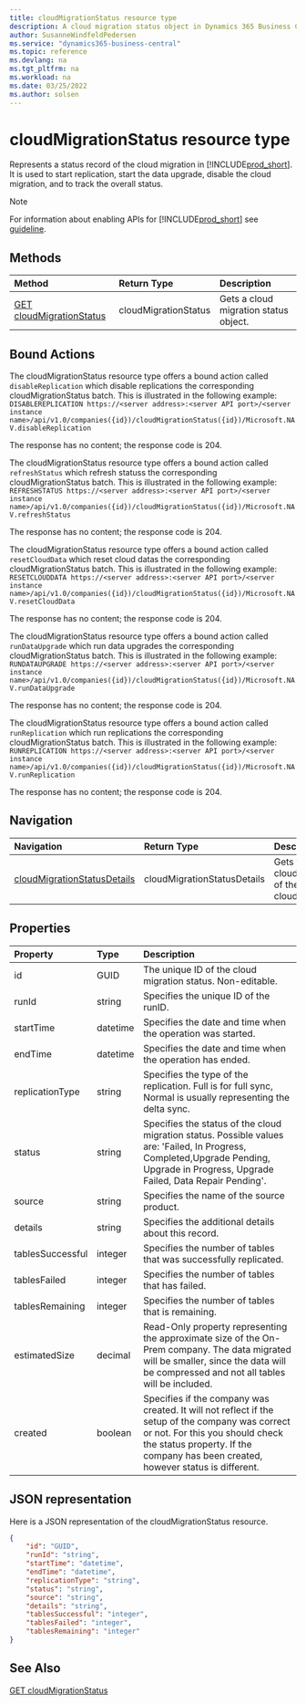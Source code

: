 ```yaml
---
title: cloudMigrationStatus resource type
description: A cloud migration status object in Dynamics 365 Business Central.
author: SusanneWindfeldPedersen
ms.service: "dynamics365-business-central"
ms.topic: reference
ms.devlang: na
ms.tgt_pltfrm: na
ms.workload: na
ms.date: 03/25/2022
ms.author: solsen
---
```


# cloudMigrationStatus resource type

<!-- START>DO_NOT_EDIT -->
<!-- IMPORTANT:Do not edit any of the content between here and the END>DO_NOT_EDIT. -->
Represents a status record of the cloud migration in [!INCLUDE[prod_short](../../../includes/prod_short.md)]. It is used to start replication, start the data upgrade, disable the cloud migration, and to track the overall status.

> [!NOTE]
> For information about enabling APIs for [!INCLUDE[prod_short](../../../includes/prod_short.md)] see [guideline](../../../api-reference/v2.0/endpoints-apis-for-dynamics.md).

## Methods

| Method | Return Type|Description |
|:--------------------|:-----------|:-------------------------|
|[GET cloudMigrationStatus](../api/dynamics_cloudmigrationstatus_get.md)|cloudMigrationStatus|Gets a cloud migration status object.|

## Bound Actions

The cloudMigrationStatus resource type offers a bound action called `disableReplication` which disable replications the corresponding cloudMigrationStatus batch.
This is illustrated in the following example:
`DISABLEREPLICATION https://<server address>:<server API port>/<server instance name>/api/v1.0/companies({id})/cloudMigrationStatus({id})/Microsoft.NAV.disableReplication`

The response has no content; the response code is 204.

The cloudMigrationStatus resource type offers a bound action called `refreshStatus` which refresh statuss the corresponding cloudMigrationStatus batch.
This is illustrated in the following example:
`REFRESHSTATUS https://<server address>:<server API port>/<server instance name>/api/v1.0/companies({id})/cloudMigrationStatus({id})/Microsoft.NAV.refreshStatus`

The response has no content; the response code is 204.

The cloudMigrationStatus resource type offers a bound action called `resetCloudData` which reset cloud datas the corresponding cloudMigrationStatus batch.
This is illustrated in the following example:
`RESETCLOUDDATA https://<server address>:<server API port>/<server instance name>/api/v1.0/companies({id})/cloudMigrationStatus({id})/Microsoft.NAV.resetCloudData`

The response has no content; the response code is 204.

The cloudMigrationStatus resource type offers a bound action called `runDataUpgrade` which run data upgrades the corresponding cloudMigrationStatus batch.
This is illustrated in the following example:
`RUNDATAUPGRADE https://<server address>:<server API port>/<server instance name>/api/v1.0/companies({id})/cloudMigrationStatus({id})/Microsoft.NAV.runDataUpgrade`

The response has no content; the response code is 204.

The cloudMigrationStatus resource type offers a bound action called `runReplication` which run replications the corresponding cloudMigrationStatus batch.
This is illustrated in the following example:
`RUNREPLICATION https://<server address>:<server API port>/<server instance name>/api/v1.0/companies({id})/cloudMigrationStatus({id})/Microsoft.NAV.runReplication`

The response has no content; the response code is 204.

## Navigation

| Navigation |Return Type| Description |
|:----------|:----------|:-----------------|
|[cloudMigrationStatusDetails](dynamics_cloudmigrationstatusdetail.md)|cloudMigrationStatusDetails |Gets the cloudmigrationstatusdetails of the cloudMigrationStatus.|

## Properties

| Property           | Type   |Description     |
|:-------------------|:-------|:---------------|
|id|GUID|The unique ID of the cloud migration status. Non-editable.|
|runId|string|Specifies the unique ID of the runID.|
|startTime|datetime|Specifies the date and time when the operation was started.|
|endTime|datetime|Specifies the date and time when the operation has ended.|
|replicationType|string|Specifies the type of the replication. Full is for full sync, Normal is usually representing the delta sync.|
|status|string|Specifies the status of the cloud migration status. Possible values are: 'Failed, In Progress, Completed,Upgrade Pending, Upgrade in Progress, Upgrade Failed, Data Repair Pending'.|
|source|string|Specifies the name of the source product.|
|details|string|Specifies the additional details about this record.|
|tablesSuccessful|integer|Specifies the number of tables that was successfully replicated.|
|tablesFailed|integer|Specifies the number of tables that has failed.|
|tablesRemaining|integer|Specifies the number of tables that is remaining.|
|estimatedSize|decimal|Read-Only property representing the approximate size of the On-Prem company. The data migrated will be smaller, since the data will be compressed and not all tables will be included.|
|created|boolean|Specifies if the company was created. It will not reflect if the setup of the company was correct or not. For this you should check the status property. If the company has been created, however status is different.|


## JSON representation

Here is a JSON representation of the cloudMigrationStatus resource.


```json
{
    "id": "GUID",
    "runId": "string",
    "startTime": "datetime",
    "endTime": "datetime",
    "replicationType": "string",
    "status": "string",
    "source": "string",
    "details": "string",
    "tablesSuccessful": "integer",
    "tablesFailed": "integer",
    "tablesRemaining": "integer"
}
```
<!-- IMPORTANT: END>DO_NOT_EDIT -->

## See Also

[GET cloudMigrationStatus](../api/dynamics_cloudmigrationstatus_get.md)
